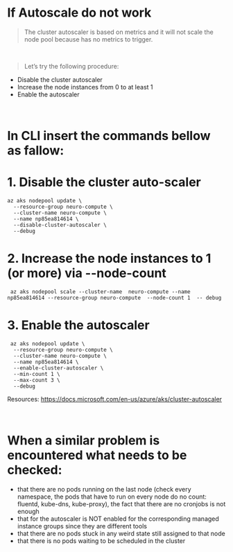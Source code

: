 
# If Autoscale do not work

>The cluster autoscaler is based on metrics and it will not scale  the node pool because has no metrics to trigger.

<br />

>Let’s try the following procedure:
- Disable the cluster autoscaler
- Increase the node instances from 0 to at least 1
- Enable the autoscaler

<br />

# In CLI insert the commands bellow as fallow:

# 1. Disable the cluster auto-scaler
```
az aks nodepool update \
  --resource-group neuro-compute \
  --cluster-name neuro-compute \
  --name np85ea814614 \
  --disable-cluster-autoscaler \
  --debug
```

# 2. Increase the node instances to 1 (or more) via --node-count <put here number> 
```
 az aks nodepool scale --cluster-name  neuro-compute --name np85ea814614 --resource-group neuro-compute  --node-count 1  -- debug
```

# 3. Enable the autoscaler
```
 az aks nodepool update \
  --resource-group neuro-compute \
  --cluster-name neuro-compute \
  --name np85ea814614 \
  --enable-cluster-autoscaler \
  --min-count 1 \
  --max-count 3 \
  --debug
```

Resources:
              https://docs.microsoft.com/en-us/azure/aks/cluster-autoscaler


<br />


# When a similar problem is encountered what needs to be checked:

- that there are no pods running on the last node (check every namespace, the pods that have to run on every node do no count: fluentd, kube-dns, kube-proxy), the fact that there are no cronjobs is not enough
- that for the autoscaler is NOT enabled for the corresponding managed instance groups since they are different tools
- that there are no pods stuck in any weird state still assigned to that node
- that there is no pods waiting to be scheduled in the cluster